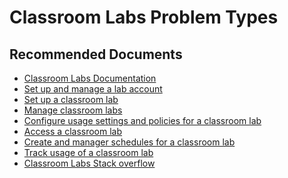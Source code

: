<properties
    pageTitle="Classroom Labs Problem Types"
    description="List of references for common classroom lab problem types."
    service="microsoft.devtestlab"
    resource="labs"
    authors="leovms"
    ms.author="leov"
    displayOrder=""
    selfHelpType="generic"
    supportTopicIds="32633549, 32633566, 32633569, 32633578, 32633580, 32633584, 32633586, 32633589, 32633550, 32633571, 32633575, 32633582, 32633583, 32633587, 32633551, 32633567, 32633570, 32633579, 32633581, 32633585, 32633588"
    resourceTags=""
    productPesIds="15968"
    cloudEnvironments="public, fairfax, usnat, ussec"
    articleId="c3de7ceb-08a1-4eb0-988b-04409d799e0a"
	ownershipId="AzureLabServices_DevTestLab"
/>

# Classroom Labs Problem Types

## **Recommended Documents**

* [Classroom Labs Documentation](https://docs.microsoft.com/azure/lab-services)<br>
* [Set up and manage a lab account](https://docs.microsoft.com/azure/lab-services/classroom-labs/tutorial-setup-lab-account)<br>
* [Set up a classroom lab](https://docs.microsoft.com/azure/lab-services/classroom-labs/tutorial-setup-classroom-lab)<br>
* [Manage classroom labs](https://docs.microsoft.com/azure/lab-services/classroom-labs/how-to-manage-classroom-labs)<br>
* [Configure usage settings and policies for a classroom lab](https://docs.microsoft.com/azure/lab-services/classroom-labs/how-to-configure-student-usage)<br>
* [Access a classroom lab](https://docs.microsoft.com/azure/lab-services/classroom-labs/how-to-use-classroom-lab)<br>
* [Create and manager schedules for a classroom lab](https://docs.microsoft.com/azure/lab-services/classroom-labs/how-to-create-schedules)<br>
* [Track usage of a classroom lab](https://docs.microsoft.com/azure/lab-services/classroom-labs/tutorial-track-usage)<br>
* [Classroom Labs Stack overflow](https://stackoverflow.com/questions/tagged/azure-lab-services)<br>
